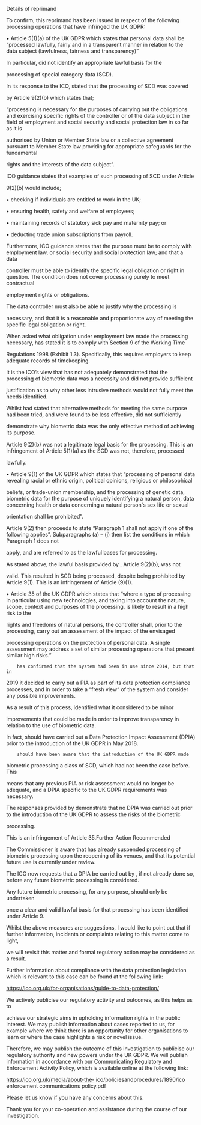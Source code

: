 Details of reprimand

To confirm, this reprimand has been issued in respect of the following processing
operations that have infringed the UK GDPR:

•  Article 5(1)(a) of the UK GDPR which states that personal data shall be
   “processed lawfully, fairly and in a transparent manner in relation to the data
   subject (lawfulness, fairness and transparency)”

   In particular,     did not identify an appropriate lawful basis for the

   processing of special category data (SCD).

   In its response to the ICO,      stated that the processing of SCD was covered

   by Article 9(2)(b) which states that;

   “processing is necessary for the purposes of carrying out the obligations and
   exercising specific rights of the controller or of the data subject in the field of
   employment and social security and social protection law in so far as it is

   authorised by Union or Member State law or a collective agreement pursuant
   to Member State law providing for appropriate safeguards for the fundamental

   rights and the interests of the data subject”.

   ICO guidance states that examples of such processing of SCD under Article

   9(2)(b) would include;

   • checking if individuals are entitled to work in the UK;

   • ensuring health, safety and welfare of employees;

   • maintaining records of statutory sick pay and maternity pay; or

   • deducting trade union subscriptions from payroll.

   Furthermore, ICO guidance states that the purpose must be to comply with
   employment law, or social security and social protection law; and that a data

   controller must be able to identify the specific legal obligation or right in   question. The condition does not cover processing purely to meet contractual

   employment rights or obligations.

   The data controller must also be able to justify why the processing is

   necessary, and that it is a reasonable and proportionate way of meeting the
   specific legal obligation or right.

   When asked what obligation under employment law made the processing
   necessary,       has stated it is to comply with Section 9 of the Working Time

   Regulations 1998 (Exhibit 1.3). Specifically, this requires employers to keep
   adequate records of timekeeping.

   It is the ICO’s view that      has not adequately demonstrated that the
   processing of biometric data was a necessity and did not provide sufficient

   justification as to why other less intrusive methods would not fully meet the
   needs identified.

   Whilst      had stated that alternative methods for meeting the same purpose
   had been tried, and were found to be less effective,        did not sufficiently

   demonstrate why biometric data was the only effective method of achieving
   its purpose.

   Article 9(2)(b) was not a legitimate legal basis for the processing. This is an
   infringement of Article 5(1)(a) as the SCD was not, therefore, processed

   lawfully.

•  Article 9(1) of the UK GDPR which states that “processing of personal data
   revealing racial or ethnic origin, political opinions, religious or philosophical

   beliefs, or trade-union membership, and the processing of genetic data,
   biometric data for the purpose of uniquely identifying a natural person, data
   concerning health or data concerning a natural person's sex life or sexual

   orientation shall be prohibited”.

   Article 9(2) then proceeds to state “Paragraph 1 shall not apply if one of the
   following applies”.   Subparagraphs (a) – (j) then list the conditions in which Paragraph 1 does not

   apply, and are referred to as the lawful bases for processing.

   As stated above, the lawful basis provided by       , Article 9(2)(b), was not

   valid. This resulted in SCD being processed, despite being prohibited by Article
   9(1). This is an infringement of Article (9)(1).

•  Article 35 of the UK GDPR which states that “where a type of processing in
   particular using new technologies, and taking into account the nature, scope,
   context and purposes of the processing, is likely to result in a high risk to the

   rights and freedoms of natural persons, the controller shall, prior to the
   processing, carry out an assessment of the impact of the envisaged

   processing operations on the protection of personal data. A single assessment
   may address a set of similar processing operations that present similar high
   risks.”

        has confirmed that the system had been in use since 2014, but that in

   2019 it decided to carry out a PIA as part of its data protection compliance
   processes, and in order to take a “fresh view“ of the system and consider any
   possible improvements.

   As a result of this process,     identified what it considered to be minor

   improvements that could be made in order to improve transparency in relation
   to the use of biometric data.

   In fact,     should have carried out a Data Protection Impact Assessment
   (DPIA) prior to the introduction of the UK GDPR in May 2018.

        should have been aware that the introduction of the UK GDPR made
   biometric processing a class of SCD, which had not been the case before. This

   means that any previous PIA or risk assessment would no longer be adequate,
   and a DPIA specific to the UK GDPR requirements was necessary.

   The responses provided by         demonstrate that no DPIA was carried out
   prior to the introduction of the UK GDPR to assess the risks of the biometric

   processing.

   This is an infringement of Article 35.Further Action Recommended

The Commissioner is aware that         has already suspended processing of
biometric processing upon the reopening of its venues, and that its potential
future use is currently under review.

The ICO now requests that a DPIA be carried out by          , if not already done so,
before any future biometric processing is considered.

Any future biometric processing, for any purpose, should only be undertaken

once a clear and valid lawful basis for that processing has been identified under
Article 9.

Whilst the above measures are suggestions, I would like to point out that if
further information, incidents or complaints relating to this matter come to light,

we will revisit this matter and formal regulatory action may be considered as a
result.

Further information about compliance with the data protection legislation which is
relevant to this case can be found at the following link:

https://ico.org.uk/for-organisations/guide-to-data-protection/

We actively publicise our regulatory activity and outcomes, as this helps us to

achieve our strategic aims in upholding information rights in the public interest.
We may publish information about cases reported to us, for example where we
think there is an opportunity for other organisations to learn or where the case
highlights a risk or novel issue.

Therefore, we may publish the outcome of this investigation to publicise our
regulatory authority and new powers under the UK GDPR. We will publish
information in accordance with our Communicating Regulatory and Enforcement
Activity Policy, which is available online at the following link:

https://ico.org.uk/media/about-the-
ico/policiesandprocedures/1890/ico enforcement communications policy.pdf

Please let us know if you have any concerns about this.

Thank you for your co-operation and assistance during the course of our
investigation.

